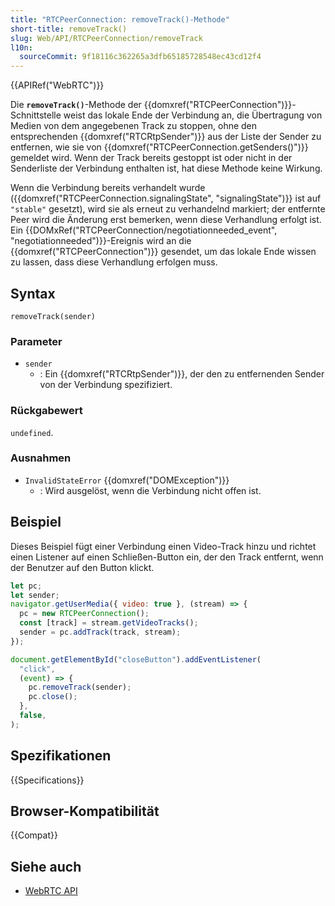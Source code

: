 ```yaml
---
title: "RTCPeerConnection: removeTrack()-Methode"
short-title: removeTrack()
slug: Web/API/RTCPeerConnection/removeTrack
l10n:
  sourceCommit: 9f18116c362265a3dfb65185728548ec43cd12f4
---
```


{{APIRef("WebRTC")}}

Die **`removeTrack()`**-Methode der {{domxref("RTCPeerConnection")}}-Schnittstelle weist das lokale Ende der Verbindung an, die Übertragung von Medien von dem angegebenen Track zu stoppen, ohne den entsprechenden {{domxref("RTCRtpSender")}} aus der Liste der Sender zu entfernen, wie sie von {{domxref("RTCPeerConnection.getSenders()")}} gemeldet wird. Wenn der Track bereits gestoppt ist oder nicht in der Senderliste der Verbindung enthalten ist, hat diese Methode keine Wirkung.

Wenn die Verbindung bereits verhandelt wurde ({{domxref("RTCPeerConnection.signalingState", "signalingState")}} ist auf `"stable"` gesetzt), wird sie als erneut zu verhandelnd markiert; der entfernte Peer wird die Änderung erst bemerken, wenn diese Verhandlung erfolgt ist. Ein {{DOMxRef("RTCPeerConnection/negotiationneeded_event", "negotiationneeded")}}-Ereignis wird an die {{domxref("RTCPeerConnection")}} gesendet, um das lokale Ende wissen zu lassen, dass diese Verhandlung erfolgen muss.

## Syntax

```js-nolint
removeTrack(sender)
```

### Parameter

- `sender`
  - : Ein {{domxref("RTCRtpSender")}}, der den zu entfernenden Sender von der Verbindung spezifiziert.

### Rückgabewert

`undefined`.

### Ausnahmen

- `InvalidStateError` {{domxref("DOMException")}}
  - : Wird ausgelöst, wenn die Verbindung nicht offen ist.

## Beispiel

Dieses Beispiel fügt einer Verbindung einen Video-Track hinzu und richtet einen Listener auf einen Schließen-Button ein, der den Track entfernt, wenn der Benutzer auf den Button klickt.

```js
let pc;
let sender;
navigator.getUserMedia({ video: true }, (stream) => {
  pc = new RTCPeerConnection();
  const [track] = stream.getVideoTracks();
  sender = pc.addTrack(track, stream);
});

document.getElementById("closeButton").addEventListener(
  "click",
  (event) => {
    pc.removeTrack(sender);
    pc.close();
  },
  false,
);
```

## Spezifikationen

{{Specifications}}

## Browser-Kompatibilität

{{Compat}}

## Siehe auch

- [WebRTC API](/de/docs/Web/API/WebRTC_API)
